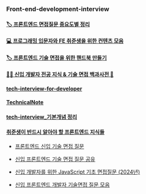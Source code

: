### Front-end-development-interview 

#### [🏷️ 프론트엔드 면접질문 중요도별 정리](https://github.com/Esoolgnah/Frontend-Interview-Questions)

#### [💻 프로그래밍 입문자와 FE 취준생을 위한 컨텐츠 모음](https://github.com/SangYoonLee1231/content-list-for-frontend-dreamers)

#### [🏷️ 프론트엔드 기술 면접을 위한 핸드북 만들기](https://github.com/junh0328/prepare_frontend_interview)

#### [👶🏻 신입 개발자 전공 지식 & 기술 면접 백과사전 📖](https://gyoogle.dev/blog/)

#### [tech-interview-for-developer](https://github.com/gyoogle/tech-interview-for-developer)

#### [TechnicalNote](https://github.com/jobhope/TechnicalNote)

#### [tech-interview_기본개념 정리](https://github.com/WeareSoft/tech-interview)

#### [취준생이 반드시 알아야 할 프론트엔드 지식들](https://github.com/baeharam/Must-Know-About-Frontend)



* [프론트엔드 신입 기술 면접 질문](https://zero-base.co.kr/event/media_insight_contents_FE_frontend_tech_Interview)

* [신입 프론트엔드 기술 면접 질문 공유](https://hyoloui.tistory.com/174)

* [신입 개발자를 위한 JavaScript 기초 면접질문 (2024년)](https://devent.tistory.com/224)

* [신입 프론트엔드 개발자 기술면접 질문 모음](https://yjym33.tistory.com/141)

